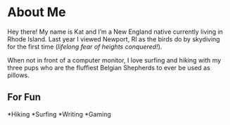 # About Me
Hey there! My name is Kat and I’m a New England native currently living in Rhode Island. Last year I viewed Newport, RI as the birds do by skydiving for the first time (*lifelong fear of heights conquered!*). 

When not in front of a computer monitor, I love surfing and hiking with my three pups who are the fluffiest Belgian Shepherds to ever be used as pillows.

## For Fun

*Hiking
*Surfing
*Writing
*Gaming
